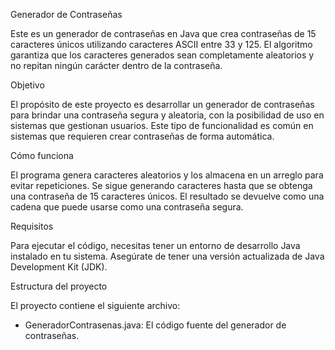  Generador de Contraseñas

Este es un generador de contraseñas en Java que crea contraseñas de 15 caracteres únicos utilizando caracteres ASCII entre 33 y 125. El algoritmo garantiza que los caracteres generados sean completamente aleatorios y no repitan ningún carácter dentro de la contraseña.

Objetivo

El propósito de este proyecto es desarrollar un generador de contraseñas para brindar una contraseña segura y aleatoria, con la posibilidad de uso en sistemas que gestionan usuarios. Este tipo de funcionalidad es común en sistemas que requieren crear contraseñas de forma automática.

 Cómo funciona

El programa genera caracteres aleatorios y los almacena en un arreglo para evitar repeticiones. Se sigue generando caracteres hasta que se obtenga una contraseña de 15 caracteres únicos. El resultado se devuelve como una cadena que puede usarse como una contraseña segura.

 Requisitos

Para ejecutar el código, necesitas tener un entorno de desarrollo Java instalado en tu sistema. Asegúrate de tener una versión actualizada de Java Development Kit (JDK).


Estructura del proyecto

El proyecto contiene el siguiente archivo:

- GeneradorContrasenas.java: El código fuente del generador de contraseñas.

